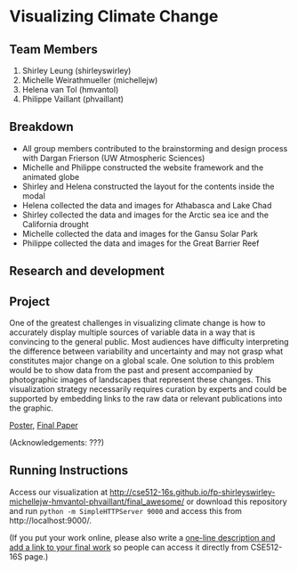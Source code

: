 Visualizing Climate Change
===============

## Team Members

1. Shirley Leung (shirleyswirley)
2. Michelle Weirathmueller (michellejw)
3. Helena van Tol (hmvantol)
4. Philippe Vaillant (phvaillant)

## Breakdown

- All group members contributed to the brainstorming and design process with Dargan Frierson (UW Atmospheric Sciences)
- Michelle and Philippe constructed the website framework and the animated globe
- Shirley and Helena constructed the layout for the contents inside the modal
- Helena collected the data and images for Athabasca and Lake Chad
- Shirley collected the data and images for the Arctic sea ice and the California drought
- Michelle collected the data and images for the Gansu Solar Park
- Philippe collected the data and images for the Great Barrier Reef

## Research and development


## Project

One of the greatest challenges in visualizing climate change is how to accurately display multiple sources of variable data in a way that is convincing to the general public. Most audiences have difficulty interpreting the difference between variability and uncertainty and may not grasp what constitutes major change on a global scale. One solution to this problem would be to show data from the past and present accompanied by photographic images of landscapes that represent these changes. This visualization strategy necessarily requires curation by experts and could be supported by embedding links to the raw data or relevant publications into the graphic.

[Poster](link),
[Final Paper](link)

(Acknowledgements: ???)

## Running Instructions

Access our visualization at http://cse512-16s.github.io/fp-shirleyswirley-michellejw-hmvantol-phvaillant/final_awesome/ or download this repository and run `python -m SimpleHTTPServer 9000` and access this from http://localhost:9000/.

(If you put your work online, please also write a [one-line description and add a link to your final work](http://note.io/1n3u46s) so people can access it directly from CSE512-16S page.)
